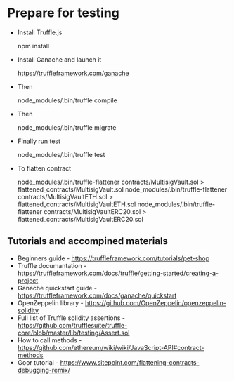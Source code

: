 # Prepare for testing

* Install Truffle.js

    npm install

* Install Ganache and launch it

    https://truffleframework.com/ganache

* Then

    node_modules/.bin/truffle compile

* Then

    node_modules/.bin/truffle migrate

* Finally run test

    node_modules/.bin/truffle test

* To flatten contract

    node_modules/.bin/truffle-flattener contracts/MultisigVault.sol > flattened_contracts/MultisigVault.sol
    node_modules/.bin/truffle-flattener contracts/MultisigVaultETH.sol > flattened_contracts/MultisigVaultETH.sol
    node_modules/.bin/truffle-flattener contracts/MultisigVaultERC20.sol > flattened_contracts/MultisigVaultERC20.sol


## Tutorials and accompined materials

* Beginners guide - https://truffleframework.com/tutorials/pet-shop
* Truffle documantation - https://truffleframework.com/docs/truffle/getting-started/creating-a-project
* Ganache quickstart guide - https://truffleframework.com/docs/ganache/quickstart
* OpenZeppelin library - https://github.com/OpenZeppelin/openzeppelin-solidity
* Full list of Truffle solidity assertions - https://github.com/trufflesuite/truffle-core/blob/master/lib/testing/Assert.sol
* How to call methods - https://github.com/ethereum/wiki/wiki/JavaScript-API#contract-methods
* Goor tutorial - https://www.sitepoint.com/flattening-contracts-debugging-remix/
